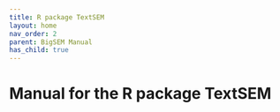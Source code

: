 ```yaml
---
title: R package TextSEM
layout: home
nav_order: 2
parent: BigSEM Manual
has_child: true
---
```


# Manual for the R package TextSEM
